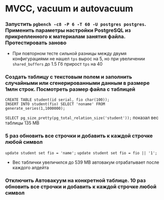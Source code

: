 # MVCC, vacuum и autovacuum

### Запустить `pgbench -c8 -P 6 -T 60 -U postgres postgres`. Применить параметры настройки PostgreSQL из прикрепленного к материалам занятия файла. Протестировать заново
* При повторном тесте сильной разницы между двумя конфигурациями не нашел `tps` вырос на 5, но при увеличении `shared_buffers` до 1.5 Гб прирост `tps` на 40
### Создать таблицу с текстовым полем и заполнить случайными или сгенерированными данным в размере 1млн строк. Посмотреть размер файла с таблицей
    CREATE TABLE student(id serial, fio char(100));
    INSERT INTO student(fio) SELECT 'noname' FROM generate_series(1,1000000);
`SELECT pg_size_pretty(pg_total_relation_size('student'));` показал вес таблицы 135 MB
###  5 раз обновить все строчки и добавить к каждой строчке любой символ
`update student set fio = 'name';`
`update student set fio = fio || '1';`
* Вес таблички увеличился до 539 MB автовакум отрабатывает после каждого апдейта
### Отключить Автовакуум на конкретной таблице. 10 раз обновить все строчки и добавить к каждой строчке любой символ
